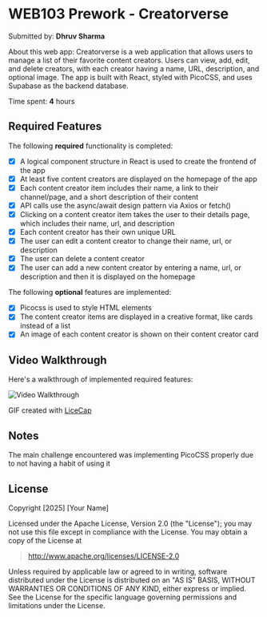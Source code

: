 # WEB103 Prework - Creatorverse

Submitted by: **Dhruv Sharma**

About this web app: Creatorverse is a web application that allows users to manage a list of their favorite content creators. Users can view, add, edit, and delete creators, with each creator having a name, URL, description, and optional image. The app is built with React, styled with PicoCSS, and uses Supabase as the backend database.

Time spent: **4** hours

## Required Features

The following **required** functionality is completed:

- [x] A logical component structure in React is used to create the frontend of the app
- [x] At least five content creators are displayed on the homepage of the app
- [x] Each content creator item includes their name, a link to their channel/page, and a short description of their content
- [x] API calls use the async/await design pattern via Axios or fetch()
- [x] Clicking on a content creator item takes the user to their details page, which includes their name, url, and description
- [x] Each content creator has their own unique URL
- [x] The user can edit a content creator to change their name, url, or description
- [x] The user can delete a content creator
- [x] The user can add a new content creator by entering a name, url, or description and then it is displayed on the homepage

The following **optional** features are implemented:

- [x] Picocss is used to style HTML elements
- [x] The content creator items are displayed in a creative format, like cards instead of a list
- [x] An image of each content creator is shown on their content creator card

## Video Walkthrough

Here's a walkthrough of implemented required features:

<img src='http://i.imgur.com/link/to/your/gif/file.gif' title='Video Walkthrough' width='' alt='Video Walkthrough' />

GIF created with [LiceCap](https://www.cockos.com/licecap/)

## Notes

The main challenge encountered was implementing PicoCSS properly due to not having a habit of using it

## License

Copyright [2025] [Your Name]

Licensed under the Apache License, Version 2.0 (the "License"); you may not use this file except in compliance with the License. You may obtain a copy of the License at

> http://www.apache.org/licenses/LICENSE-2.0

Unless required by applicable law or agreed to in writing, software distributed under the License is distributed on an "AS IS" BASIS, WITHOUT WARRANTIES OR CONDITIONS OF ANY KIND, either express or implied. See the License for the specific language governing permissions and limitations under the License.